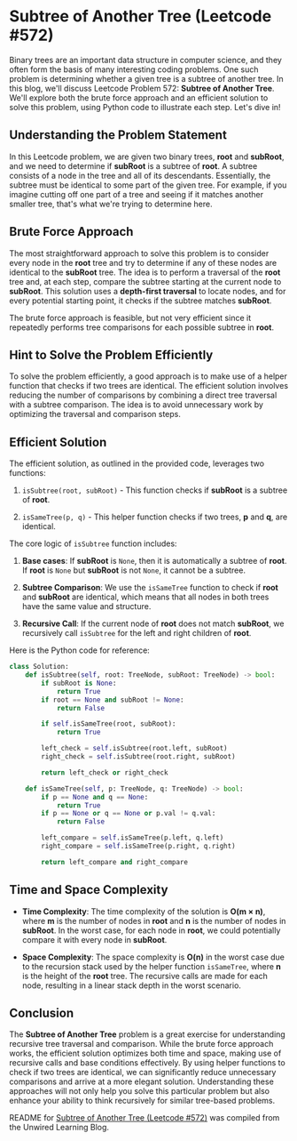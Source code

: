 # Subtree of Another Tree (Leetcode #572)

Binary trees are an important data structure in computer science, and they often form the basis of many interesting coding problems. One such problem is determining whether a given tree is a subtree of another tree. In this blog, we'll discuss Leetcode Problem 572: **Subtree of Another Tree**. We'll explore both the brute force approach and an efficient solution to solve this problem, using Python code to illustrate each step. Let's dive in!

## Understanding the Problem Statement

In this Leetcode problem, we are given two binary trees, **root** and **subRoot**, and we need to determine if **subRoot** is a subtree of **root**. A subtree consists of a node in the tree and all of its descendants. Essentially, the subtree must be identical to some part of the given tree. For example, if you imagine cutting off one part of a tree and seeing if it matches another smaller tree, that's what we're trying to determine here.

## Brute Force Approach

The most straightforward approach to solve this problem is to consider every node in the **root** tree and try to determine if any of these nodes are identical to the **subRoot** tree. The idea is to perform a traversal of the **root** tree and, at each step, compare the subtree starting at the current node to **subRoot**. This solution uses a **depth-first traversal** to locate nodes, and for every potential starting point, it checks if the subtree matches **subRoot**.

The brute force approach is feasible, but not very efficient since it repeatedly performs tree comparisons for each possible subtree in **root**.

## Hint to Solve the Problem Efficiently

To solve the problem efficiently, a good approach is to make use of a helper function that checks if two trees are identical. The efficient solution involves reducing the number of comparisons by combining a direct tree traversal with a subtree comparison. The idea is to avoid unnecessary work by optimizing the traversal and comparison steps.

## Efficient Solution

The efficient solution, as outlined in the provided code, leverages two functions:

1. `isSubtree(root, subRoot)` - This function checks if **subRoot** is a subtree of **root**.
    
2. `isSameTree(p, q)` - This helper function checks if two trees, **p** and **q**, are identical.
    

The core logic of `isSubtree` function includes:

1. **Base cases**: If **subRoot** is `None`, then it is automatically a subtree of **root**. If **root** is `None` but **subRoot** is not `None`, it cannot be a subtree.
    
2. **Subtree Comparison**: We use the `isSameTree` function to check if **root** and **subRoot** are identical, which means that all nodes in both trees have the same value and structure.
    
3. **Recursive Call**: If the current node of **root** does not match **subRoot**, we recursively call `isSubtree` for the left and right children of **root**.
    

Here is the Python code for reference:

```python
class Solution:
    def isSubtree(self, root: TreeNode, subRoot: TreeNode) -> bool:
        if subRoot is None:
            return True
        if root == None and subRoot != None:
            return False

        if self.isSameTree(root, subRoot):
            return True

        left_check = self.isSubtree(root.left, subRoot)
        right_check = self.isSubtree(root.right, subRoot)

        return left_check or right_check

    def isSameTree(self, p: TreeNode, q: TreeNode) -> bool:
        if p == None and q == None:
            return True
        if p == None or q == None or p.val != q.val:
            return False

        left_compare = self.isSameTree(p.left, q.left)
        right_compare = self.isSameTree(p.right, q.right)

        return left_compare and right_compare
```

## Time and Space Complexity

* **Time Complexity**: The time complexity of the solution is **O(m × n)**, where **m** is the number of nodes in **root** and **n** is the number of nodes in **subRoot**. In the worst case, for each node in **root**, we could potentially compare it with every node in **subRoot**.
    
* **Space Complexity**: The space complexity is **O(n)** in the worst case due to the recursion stack used by the helper function `isSameTree`, where **n** is the height of the **root** tree. The recursive calls are made for each node, resulting in a linear stack depth in the worst scenario.
    

## Conclusion

The **Subtree of Another Tree** problem is a great exercise for understanding recursive tree traversal and comparison. While the brute force approach works, the efficient solution optimizes both time and space, making use of recursive calls and base conditions effectively. By using helper functions to check if two trees are identical, we can significantly reduce unnecessary comparisons and arrive at a more elegant solution. Understanding these approaches will not only help you solve this particular problem but also enhance your ability to think recursively for similar tree-based problems.


README for [Subtree of Another Tree (Leetcode #572)](https://blog.unwiredlearning.com/subtree-of-another-tree) was compiled from the Unwired Learning Blog.